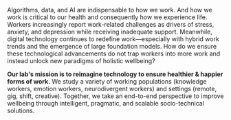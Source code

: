 Algorithms, data, and AI are indispensable to how we work. And how we work is critical to our health and consequently how we experience life. Workers increasingly report work-related challenges as drivers of stress, anxiety, and depression while receiving inadequate support. Meanwhile, digital technology continues to redefine work—especially with hybrid work trends and the emergence of large foundation models. How do we ensure these technological advancements do not trap workers into more work and instead unlock new paradigms of holistic wellbeing?

**Our lab's mission is to reimagine technology to ensure healthier & happier forms of work.** We study a variety of working populations (knowledge workers, emotion workers, neurodivergent workers) and settings (remote, gig, shift, creative). Together, we take an end-to-end perspective to improve wellbeing through intelligent, pragmatic, and scalable socio-technical solutions. 